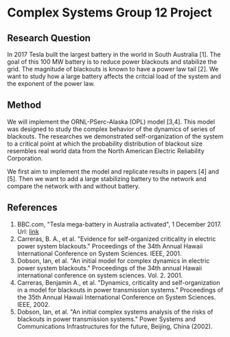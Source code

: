 # Complex Systems Group 12 Project

## Research Question
In 2017 Tesla built the largest battery in the world in South Australia [1]. The goal of this 100 MW battery is to reduce power blackouts and stabilize the grid. The magnitude of blackouts is known to have a power law tail [2]. We want to study how a large battery affects the critcial load of the system and the exponent of the power law.

## Method
We will implement the ORNL-PSerc-Alaska (OPL) model [3,4]. This model was designed to study the complex behavior of the dynamics of series of blackouts. The researches we demonstrated self-organization of the system to a critical point at which the probability distribution of blackout size resembles real world data from the North American Electric Reliability Corporation.

We first aim to implement the model and replicate results in papers [4] and [5]. Then we want to add a large stabilizing battery to the network and compare the network with and without battery.


## References
1. BBC.com, "Tesla mega-battery in Australia activated", 1 December 2017. Url: [link](https://www.bbc.com/news/world-australia-42190358 "https://www.bbc.com/news/world-australia-42190358")
2. Carreras, B. A., et al. "Evidence for self-organized criticality in electric power system blackouts." Proceedings of the 34th Annual Hawaii International Conference on System Sciences. IEEE, 2001.
3. Dobson, Ian, et al. "An initial model for complex dynamics in electric power system blackouts." Proceedings of the 34th annual Hawaii international conference on system sciences. Vol. 2. 2001.
4. Carreras, Benjamin A., et al. "Dynamics, criticality and self-organization in a model for blackouts in power transmission systems." Proceedings of the 35th Annual Hawaii International Conference on System Sciences. IEEE, 2002.
5. Dobson, Ian, et al. "An initial complex systems analysis of the risks of blackouts in power transmission systems." Power Systems and Communications Infrastructures for the future, Beijing, China (2002).
